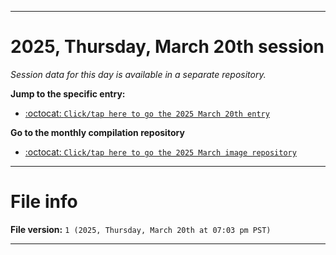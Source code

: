 
***

# 2025, Thursday, March 20th session

_Session data for this day is available in a separate repository._

**Jump to the specific entry:**

- [:octocat: `Click/tap here to go the 2025 March 20th entry`](https://github.com/seanpm2001/SeansLifeArchive_Images_ModernSmurfsVillage_Y2025_V3/tree/SeansLifeArchive_ModernSmurfsVillage_Y2025_V3_Main-dev/2025/03_March/20/)

**Go to the monthly compilation repository**

- [:octocat: `Click/tap here to go the 2025 March image repository`](https://github.com/seanpm2001/SeansLifeArchive_Images_ModernSmurfsVillage_Y2025_V3/)

***

# File info

**File version:** `1 (2025, Thursday, March 20th at 07:03 pm PST)`

***
